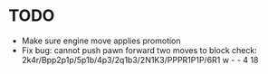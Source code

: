 # TODO
- Make sure engine move applies promotion
- Fix bug: cannot push pawn forward two moves to block check: 2k4r/Bpp2p1p/5p1b/4p3/2q1b3/2N1K3/PPPR1P1P/6R1 w - - 4 18